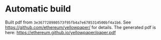 # Automatic build
Built pdf from `3e367728980573f95fb4a7e6785314500bf4a1b6`. See https://github.com/ethereum/yellowpaper/ for details.
The generated pdf is here: https://ethereum.github.io/yellowpaper/paper.pdf
